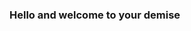 ### Hello and welcome to your demise

<!--
**PsychoChild613** is a ✨ _special_ ✨  

This is a site where I post my art works!
These are few drawings and pintings where i added shading.

![image](https://user-images.githubusercontent.com/99941921/156130069-25cd867f-50a0-4e44-9469-954f61015991.png)



